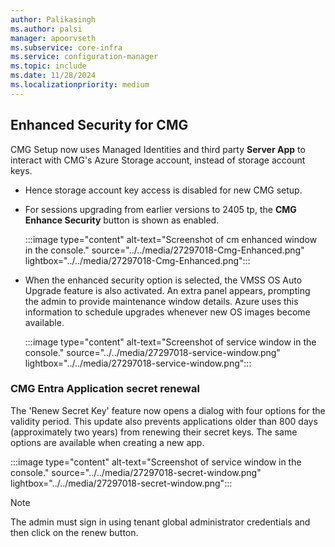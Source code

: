 ```yaml
---
author: Palikasingh
ms.author: palsi
manager: apoorvseth
ms.subservice: core-infra
ms.service: configuration-manager
ms.topic: include
ms.date: 11/28/2024
ms.localizationpriority: medium
---
```



## <a name="bkmk_CMGSecurity"></a>Enhanced Security for CMG


CMG Setup now uses Managed Identities and third party **Server App** to interact with CMG's Azure Storage account, instead of storage account keys.
 - Hence storage account key access is disabled for new CMG setup.

 - For sessions upgrading from earlier versions to 2405 tp, the **CMG Enhance Security** button is shown as enabled.
   
   :::image type="content" alt-text="Screenshot of cm enhanced window in the console." source="../../media/27297018-Cmg-Enhanced.png" lightbox="../../media/27297018-Cmg-Enhanced.png":::
    
 - When the enhanced security option is selected, the VMSS OS Auto Upgrade feature is also activated. An extra panel appears, prompting the admin to provide maintenance window details. Azure uses this information to schedule upgrades whenever new OS images become available.

   :::image type="content" alt-text="Screenshot of service window in the console." source="../../media/27297018-service-window.png" lightbox="../../media/27297018-service-window.png":::


### CMG Entra Application secret renewal

The 'Renew Secret Key' feature now opens a dialog with four options for the validity period. This update also prevents applications older than 800 days (approximately two years) from renewing their secret keys. The same options are available when creating a new app.

   :::image type="content" alt-text="Screenshot of service window in the console." source="../../media/27297018-secret-window.png" lightbox="../../media/27297018-secret-window.png":::

>[!NOTE]
>The admin must sign in using tenant global administrator credentials and then click on the renew button.

